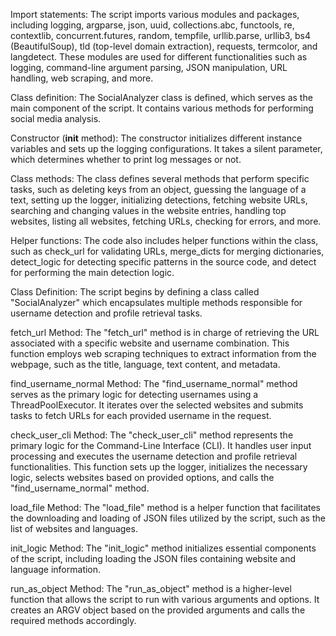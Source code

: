 Import statements: The script imports various modules and packages, including logging, argparse, json, uuid, collections.abc, functools, re, contextlib, concurrent.futures, random, tempfile, urllib.parse, urllib3, bs4 (BeautifulSoup), tld (top-level domain extraction), requests, termcolor, and langdetect. These modules are used for different functionalities such as logging, command-line argument parsing, JSON manipulation, URL handling, web scraping, and more.

Class definition: The SocialAnalyzer class is defined, which serves as the main component of the script. It contains various methods for performing social media analysis.

Constructor (__init__ method): The constructor initializes different instance variables and sets up the logging configurations. It takes a silent parameter, which determines whether to print log messages or not.

Class methods: The class defines several methods that perform specific tasks, such as deleting keys from an object, guessing the language of a text, setting up the logger, initializing detections, fetching website URLs, searching and changing values in the website entries, handling top websites, listing all websites, fetching URLs, checking for errors, and more.

Helper functions: The code also includes helper functions within the class, such as check_url for validating URLs, merge_dicts for merging dictionaries, detect_logic for detecting specific patterns in the source code, and detect for performing the main detection logic.

Class Definition:
The script begins by defining a class called "SocialAnalyzer" which encapsulates multiple methods responsible for username detection and profile retrieval tasks.

fetch_url Method:
The "fetch_url" method is in charge of retrieving the URL associated with a specific website and username combination. This function employs web scraping techniques to extract information from the webpage, such as the title, language, text content, and metadata.

find_username_normal Method:
The "find_username_normal" method serves as the primary logic for detecting usernames using a ThreadPoolExecutor. It iterates over the selected websites and submits tasks to fetch URLs for each provided username in the request.

check_user_cli Method:
The "check_user_cli" method represents the primary logic for the Command-Line Interface (CLI). It handles user input processing and executes the username detection and profile retrieval functionalities. This function sets up the logger, initializes the necessary logic, selects websites based on provided options, and calls the "find_username_normal" method.

load_file Method:
The "load_file" method is a helper function that facilitates the downloading and loading of JSON files utilized by the script, such as the list of websites and languages.

init_logic Method:
The "init_logic" method initializes essential components of the script, including loading the JSON files containing website and language information.

run_as_object Method:
The "run_as_object" method is a higher-level function that allows the script to run with various arguments and options. It creates an ARGV object based on the provided arguments and calls the required methods accordingly.
